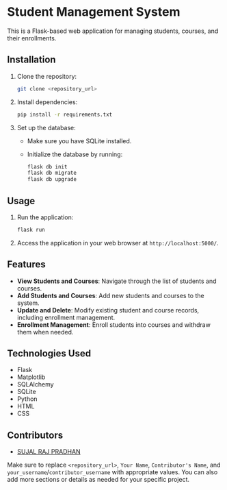 # Student Management System

This is a Flask-based web application for managing students, courses, and their enrollments.

## Installation

1. Clone the repository:

    ```bash
    git clone <repository_url>
    ```

2. Install dependencies:

    ```bash
    pip install -r requirements.txt
    ```

3. Set up the database:

    - Make sure you have SQLite installed.
    - Initialize the database by running:

        ```bash
        flask db init
        flask db migrate
        flask db upgrade
        ```

## Usage

1. Run the application:

    ```bash
    flask run
    ```

2. Access the application in your web browser at `http://localhost:5000/`.

## Features

- **View Students and Courses**: Navigate through the list of students and courses.
- **Add Students and Courses**: Add new students and courses to the system.
- **Update and Delete**: Modify existing student and course records, including enrollment management.
- **Enrollment Management**: Enroll students into courses and withdraw them when needed.

## Technologies Used

- Flask
- Matplotlib
- SQLAlchemy
- SQLite
- Python
- HTML
- CSS
## Contributors

- [SUJAL RAJ PRADHAN](https://github.com/SujalPradhan)


Make sure to replace `<repository_url>`, `Your Name`, `Contributor's Name`, and `your_username`/`contributor_username` with appropriate values. You can also add more sections or details as needed for your specific project.

